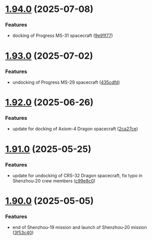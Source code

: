 # [1.94.0](https://github.com/corquaid/international-space-station-APIs/compare/v1.93.0...v1.94.0) (2025-07-08)


### Features

* docking of Progress MS-31 spacecraft ([9e91f77](https://github.com/corquaid/international-space-station-APIs/commit/9e91f77bc16a7dbd0839626b2a48fd2381a1c693))



# [1.93.0](https://github.com/corquaid/international-space-station-APIs/compare/v1.92.0...v1.93.0) (2025-07-02)


### Features

* undocking of Progress MS-29 spacecraft ([435cdfd](https://github.com/corquaid/international-space-station-APIs/commit/435cdfd7831fa4c329f3e983b4cfb360300c7297))



# [1.92.0](https://github.com/corquaid/international-space-station-APIs/compare/v1.91.0...v1.92.0) (2025-06-26)


### Features

* update for docking of Axiom-4 Dragon spacecraft ([2ca27ce](https://github.com/corquaid/international-space-station-APIs/commit/2ca27ce6ca3c7ee0a727789df78df691fb97ca32))



# [1.91.0](https://github.com/corquaid/international-space-station-APIs/compare/v1.90.0...v1.91.0) (2025-05-25)


### Features

* update for undocking of CRS-32 Dragon spacecraft, fix typo in Shenzhou-20 crew members ([c99e8c0](https://github.com/corquaid/international-space-station-APIs/commit/c99e8c05d10ae3c8a353bab5fb1c3597aceb0837))



# [1.90.0](https://github.com/corquaid/international-space-station-APIs/compare/v1.89.0...v1.90.0) (2025-05-05)


### Features

* end of Shenzhou-19 mission and launch of Shenzhou-20 mission ([3f53c40](https://github.com/corquaid/international-space-station-APIs/commit/3f53c408b14993caa70d04e171c43f56ac6259b9))



